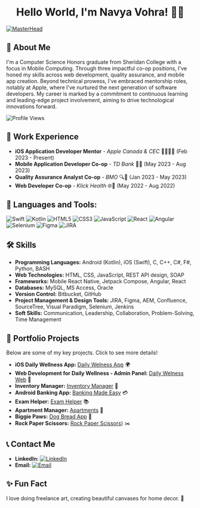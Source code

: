 <h1 align="center">Hello World, I'm Navya Vohra! 👩‍💻</h1>

[![MasterHead](https://i.pinimg.com/originals/84/9b/8f/849b8fc9920e1f9b3495b48a6722f756.gif)](https://navyavohra.com)

## 🚀 About Me
I'm a Computer Science Honors graduate from Sheridan College with a focus in Mobile Computing. Through three impactful co-op positions, I've honed my skills across web development, quality assurance, and mobile app creation. Beyond technical prowess, I've embraced mentorship roles, notably at Apple, where I've nurtured the next generation of software developers. My career is marked by a commitment to continuous learning and leading-edge project involvement, aiming to drive technological innovations forward.

![Profile Views](https://komarev.com/ghpvc/?username=your-github-username&color=green)

## 💼 Work Experience
- **iOS Application Developer Mentor** - *Apple Canada & CEC* 👩🏻‍💻🍎 (Feb 2023 - Present)
- **Mobile Application Developer Co-op** - *TD Bank* 📱🏦 (May 2023 - Aug 2023)
- **Quality Assurance Analyst Co-op** - *BMO* 🔍🏦 (Jan 2023 - May 2023)
- **Web Developer Co-op** - *Klick Health* 🌐🏥 (May 2022 - Aug 2022) 

## 🧰 Languages and Tools:
![Swift](https://img.shields.io/badge/Swift-FA7343?style=for-the-badge&logo=swift&logoColor=white)
![Kotlin](https://img.shields.io/badge/Kotlin-7F52FF?style=for-the-badge&logo=kotlin&logoColor=white)
![HTML5](https://img.shields.io/badge/HTML5-E34F26?style=for-the-badge&logo=html5&logoColor=white)
![CSS3](https://img.shields.io/badge/CSS3-1572B6?style=for-the-badge&logo=css3&logoColor=white)
![JavaScript](https://img.shields.io/badge/JavaScript-F7DF1E?style=for-the-badge&logo=javascript&logoColor=black)
![React](https://img.shields.io/badge/React-20232A?style=for-the-badge&logo=react&logoColor=61DAFB)
![Angular](https://img.shields.io/badge/Angular-DD0031?style=for-the-badge&logo=angular&logoColor=white)
![Selenium](https://img.shields.io/badge/Selenium-43B02A?style=for-the-badge&logo=Selenium&logoColor=white)
![Figma](https://img.shields.io/badge/Figma-F24E1E?style=for-the-badge&logo=figma&logoColor=white)
![JIRA](https://img.shields.io/badge/JIRA-0052CC?style=for-the-badge&logo=jira&logoColor=white)

## 🛠 Skills
- **Programming Languages:** Android (Kotlin), iOS (Swift), C, C++, C#, F#, Python, BASH
- **Web Technologies:** HTML, CSS, JavaScript, REST API design, SOAP
- **Frameworks:** Mobile React Native, Jetpack Compose, Angular, React
- **Databases:** MySQL, MS Access, Oracle
- **Version Control:** Bitbucket, GitHub
- **Project Management & Design Tools:** JIRA, Figma, AEM, Confluence, SourceTree, Visual Paradigm, Selenium, Jenkins
- **Soft Skills:** Communication, Leadership, Collaboration, Problem-Solving, Time Management

## 🎯 Portfolio Projects
Below are some of my key projects. Click to see more details!
- **iOS Daily Wellness App:** [Daily Welness App](https://github.com/koradara/DailyWellness/tree/master) 🌍
- **Web Development for Daily Wellness - Admin Panel:** [Daily Welness Web](https://github.com/navyavohra/DailyWellness_WebAdmin/tree/master) 🥦
- **Inventory Manager:** [Inventory Manager](https://github.com/navyavohra/InventoryManagement_mvc) 🧳
- **Android Banking App:** [Banking Made Easy](https://github.com/your-github-username/Banking-App) 💳
- **Exam Helper:** [Exam Helper]((https://github.com/navyavohra/ExamHelperApp)) 📚
- **Apartment Manager:** [Apartments](https://github.com/navyavohra/apartment_manager) 🏢
- **Biggie Paws:** [Dog Bread App](https://github.com/navyavohra/biggie_paws_final) 🐾
- **Rock Paper Scissors:** [Rock Paper Scissors](https://github.com/navyavohra/RockPaperScissor_assignment1)) ✂️

## 📞 Contact Me
- **LinkedIn:** [![LinkedIn](https://img.shields.io/badge/LinkedIn-Navya-blue?style=flat&logo=linkedin)](https://www.linkedin.com/in/navyavohra/)
- **Email:** [![Email](https://img.shields.io/badge/Email-navyavohra19%40gmail.com-blue?style=flat&logo=gmail)](mailto:navyavohra19@gmail.com)

## ✨ Fun Fact
I love doing freelance art, creating beautiful canvases for home decor. 🎨

<!-- This is a comment: Update the 'your-github-username' with your actual GitHub username and ensure all links are correct before saving this README. -->
